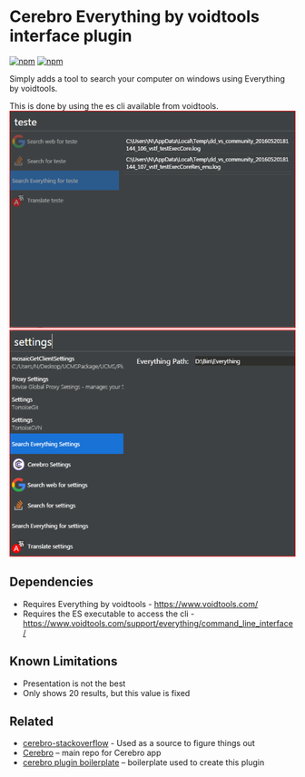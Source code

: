 # Cerebro Everything by voidtools interface plugin
[![npm](https://img.shields.io/npm/v/cerebro-es-everything-plugin.svg)](https://www.npmjs.com/package/cerebro-es-everything-plugin)
[![npm](https://img.shields.io/npm/dt/cerebro-es-everything-plugin.svg)](https://www.npmjs.com/package/cerebro-es-everything-plugin)

Simply adds a tool to search your computer on windows using Everything by voidtools.

This is done by using the es cli available from voidtools.
![](usage.png)
![](settings_view.png)

## Dependencies
* Requires Everything by voidtools - https://www.voidtools.com/
* Requires the ES executable to access the cli - https://www.voidtools.com/support/everything/command_line_interface/

## Known Limitations
* Presentation is not the best
* Only shows 20 results, but this value is fixed


## Related
* [cerebro-stackoverflow](https://github.com/BrainMaestro/cerebro-stackoverflow/) - Used as a source to figure things out
* [Cerebro](http://github.com/KELiON/cerebro) – main repo for Cerebro app
* [cerebro plugin boilerplate](https://github.com/KELiON/cerebro-plugin) – boilerplate used to create this plugin
